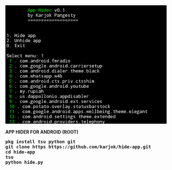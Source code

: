 <img src="hide-app.png">

<b>APP HIDER FOR ANDROID (ROOT)

<pre>
pkg install tsu python git
git clone https https://github.com/karjok/hide-app.git
cd hide-app
tsu
python hide.py
</pre>

